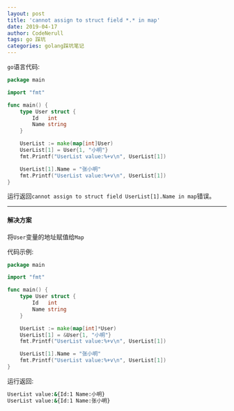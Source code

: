 ```yaml
---
layout: post
title: 'cannot assign to struct field *.* in map'
date: 2019-04-17
author: CodeNerull
tags: go 踩坑
categories: golang踩坑笔记
---
```


`go`语言代码:

```go
package main

import "fmt"

func main() {
    type User struct {
        Id   int
        Name string
    }

    UserList := make(map[int]User)
    UserList[1] = User{1, "小明"}
    fmt.Printf("UserList value:%+v\n", UserList[1])

    UserList[1].Name = "张小明"
    fmt.Printf("UserList value:%+v\n", UserList[1])
}
```

运行返回`cannot assign to struct field UserList[1].Name in map`错误。

---

#### 解决方案
将`User`变量的地址赋值给`Map`

代码示例:

```go
package main

import "fmt"

func main() {
    type User struct {
        Id   int
        Name string
    }

    UserList := make(map[int]*User)
    UserList[1] = &User{1, "小明"}
    fmt.Printf("UserList value:%+v\n", UserList[1])

    UserList[1].Name = "张小明"
    fmt.Printf("UserList value:%+v\n", UserList[1])
}
```

运行返回:

```bash
UserList value:&{Id:1 Name:小明}
UserList value:&{Id:1 Name:张小明}
```

